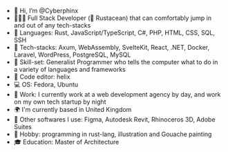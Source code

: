 - 👋 Hi, I’m @Cyberphinx
- 🧛🏽‍♀️ Full Stack Developer (🦀 Rustacean) that can comfortably jump in and out of any tech-stacks
- 🌱 Languages: Rust, JavaScript/TypeScript, C#, PHP, HTML, CSS, SQL, SSH
- 🌳 Tech-stacks: Axum, WebAssembly, SvelteKit, React, .NET, Docker, Laravel, WordPress, PostgreSQL, MySQL
- 🧠 Skill-set: Generalist Programmer who tells the computer what to do in a variety of languages and frameworks
- 📑 Code editor: helix
- 💻 OS: Fedora, Ubuntu
- 💼 Work: I currently work at a web development agency by day, and work on my own tech startup by night
- 🌍 I'm currently based in United Kingdom
- 🔧 Other softwares I use: Figma, Autodesk Revit, Rhinoceros 3D, Adobe Suites
- 🎨 Hobby: programming in rust-lang, illustration and Gouache painting
- 🎓 Education: Master of Architecture

<!---
Cyberphinx/Cyberphinx is a ✨ special ✨ repository because its `README.md` (this file) appears on your GitHub profile.
You can click the Preview link to take a look at your changes.
--->
